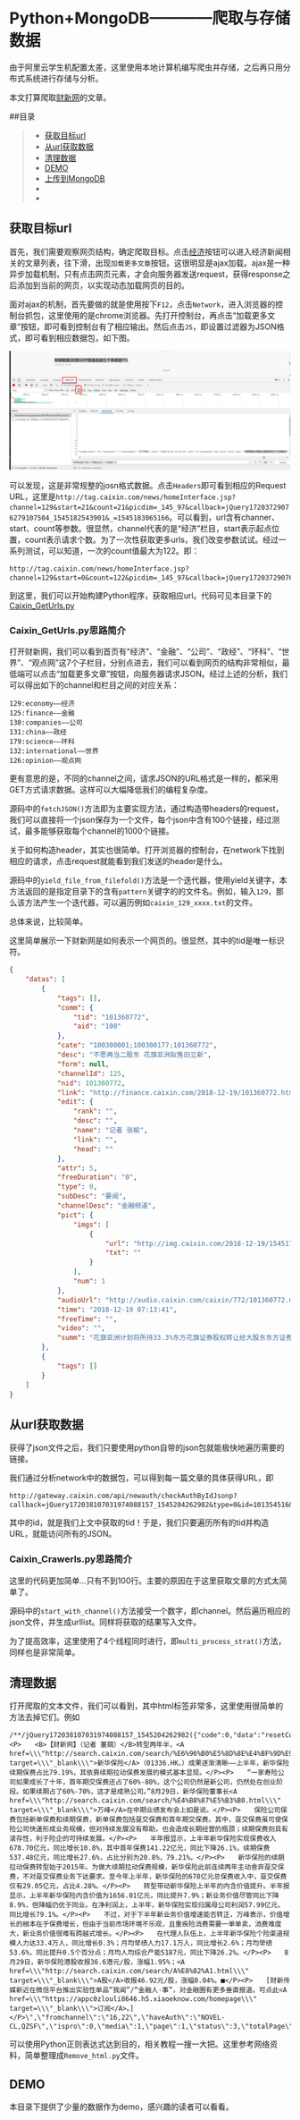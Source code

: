 # Python+MongoDB————爬取与存储数据

由于阿里云学生机配置太差，这里使用本地计算机编写爬虫并存储，之后再只用分布式系统进行存储与分析。  

本文打算爬取[财新网](http://www.caixin.com/)的文章。

##目录

> - [获取目标url]()
> - [从url获取数据]()
> - [清理数据]()
> - [DEMO]()
> - [上传到MongoDB]()
> - []()
> - []()

## 获取目标url

首先，我们需要观察网页结构，确定爬取目标。点击[经济](http://economy.caixin.com/)按钮可以进入经济新闻相关的文章列表，往下滑，出现`加载更多文章`按钮。这很明显是ajax加载。ajax是一种异步加载机制，只有点击网页元素，才会向服务器发送request，获得response之后添加到当前的网页，以实现动态加载网页的目的。  

面对ajax的机制，首先要做的就是使用按下`F12`，点击`Network`，进入浏览器的控制台抓包，这里使用的是chrome浏览器。先打开控制台，再点击“加载更多文章”按钮，即可看到控制台有了相应输出。然后点击`JS`，即设置过滤器为JSON格式，即可看到相应数据包，如下图。

![avatar](./caixin-AJAX.png)

可以发现，这是非常规整的josn格式数据。点击`Headers`即可看到相应的Request URL，这里是`http://tag.caixin.com/news/homeInterface.jsp?channel=129&start=21&count=21&picdim=_145_97&callback=jQuery17203729076279107504_1545182543901&_=1545183065166`。可以看到，url含有channer、start、count等参数。很显然，channel代表的是“经济”栏目，start表示起点位置，count表示请求个数。为了一次性获取更多urls，我们改变参数试试。经过一系列测试，可以知道，一次的count值最大为122。即：
```
http://tag.caixin.com/news/homeInterface.jsp?channel=129&start=0&count=122&picdim=_145_97&callback=jQuery17203729076279107504_1545182543901&_=1545183065166
```
到这里，我们可以开始构建Python程序，获取相应url。代码可见本目录下的[Caixin_GetUrls.py](./Caixin_GetUrls.py)

### Caixin_GetUrls.py思路简介

打开财新网，我们可以看到首页有“经济”、“金融”、“公司”、“政经”、“环科”、“世界”、“观点网”这7个子栏目，分别点进去，我们可以看到网页的结构非常相似，最低端可以点击“加载更多文章”按钮，向服务器请求JSON。经过上述的分析，我们可以得出如下的channel和栏目之间的对应关系：
```
129:economy——经济
125:finance——金融
130:companies——公司
131:china——政经
179:science——环科
132:international——世界  
126:opinion——观点网
```
更有意思的是，不同的channel之间，请求JSON的URL格式是一样的，都采用GET方式请求数据。这样可以大幅降低我们的编程复杂度。

源码中的`fetchJSON()`方法即为主要实现方法，通过构造带headers的request，我们可以直接将一个json保存为一个文件，每个json中含有100个链接，经过测试，最多能够获取每个channel的1000个链接。  

关于如何构造header，其实也很简单。打开浏览器的控制台，在network下找到相应的请求，点击request就能看到我们发送的header是什么。  

源码中的`yield_file_from_filefold()`方法是一个迭代器，使用yield关键字，本方法返回的是指定目录下的含有`pattern`关键字的的文件名。例如，输入`129`，那么该方法产生一个迭代器，可以遍历例如`caixin_129_xxxx.txt`的文件。  

总体来说，比较简单。  

这里简单展示一下财新网是如何表示一个网页的。很显然，其中的tid是唯一标识符。
```json
{
    "datas": [
        {
            "tags": [],
            "comm": {
                "tid": "101360772",
                "aid": "100"
            },
            "cate": "100300001;100300177;101360772",
            "desc": "不愿再当二股东 花旗亚洲拟售旧立新",
            "form": null,
            "channelId": 125,
            "nid": 101360772,
            "link": "http://finance.caixin.com/2018-12-19/101360772.html",
            "edit": {
                "rank": "",
                "desc": "",
                "name": "记者 张榆",
                "link": "",
                "head": ""
            },
            "attr": 5,
            "freeDuration": "0",
            "type": 0,
            "subDesc": "要闻",
            "channelDesc": "金融频道",
            "pict": {
                "imgs": [
                    {
                        "url": "http://img.caixin.com/2018-12-19/1545178263407838_145_97.jpg",
                        "txt": ""
                    }
                ],
                "num": 1
            },
            "audioUrl": "http://audio.caixin.com/caixin/772/101360772.mp3",
            "time": "2018-12-19 07:13:41",
            "freeTime": "",
            "video": "",
            "summ": "花旗亚洲计划将所持33.3%东方花旗证券股权转让给大股东东方证券"
        },
        {
            "tags": []
        }
    ]
}
```


## 从url获取数据

获得了json文件之后，我们只要使用python自带的json包就能极快地遍历需要的链接。  

我们通过分析network中的数据包，可以得到每一篇文章的具体获得URL，即
```
http://gateway.caixin.com/api/newauth/checkAuthByIdJsonp?callback=jQuery172038107031974088157_1545204262982&type=0&id=101354516&page=1
```
其中的id，就是我们上文中获取的tid！于是，我们只要遍历所有的tid并构造URL，就能访问所有的JSON。

### Caixin_Crawerls.py思路简介

这里的代码更加简单...只有不到100行。主要的原因在于这里获取文章的方式太简单了。  

源码中的`start_with_channel()`方法接受一个数字，即channel。然后遍历相应的json文件，并生成urllist。同样将获取的结果写入文件。  

为了提高效率，这里使用了4个线程同时进行，即`multi_process_strat()`方法，同样也是非常简单。  


## 清理数据

打开爬取的文本文件，我们可以看到，其中html标签非常多，这里使用很简单的方法去掉它们。例如
```
/**/jQuery172038107031974088157_1545204262982({"code":0,"data":"resetContentInfo({\"content\":\"<P>　　<B>【财新网】（记者 董兢）</B>转型两年半，<A href=\\\"http://search.caixin.com/search/%E6%96%B0%E5%8D%8E%E4%BF%9D%E9%99%A9.html\\\" target=\\\"_blank\\\">新华保险</A>（01336.HK，）成果逐渐清晰——上半年，新华保险续期保费占比79.19%，其依靠续期拉动保费发展的模式基本显现。</P><P>　　“一家寿险公司如果成长了十年，首年期交保费还占了60%-80%，这个公司仍然是新公司，仍然处在创业阶段。如果续期占了60%-70%，这才是成熟公司。”8月29日，新华保险董事长<A href=\\\"http://search.caixin.com/search/%E4%B8%87%E5%B3%B0.html\\\" target=\\\"_blank\\\">万峰</A>在中期业绩发布会上如是说。</P><P>　　保险公司保费包括新单保费和续期保费，新单保费包括趸交保费和首年期交保费。其中，趸交保费虽可使保险公司快速形成业务规模，但对持续发展没有帮助，也会造成长期经营的瓶颈；续期保费则具有滚存性，利于险企的可持续发展。</P><P>　　半年报显示，上半年新华保险实现保费收入678.70亿元，同比增长10.8%，其中首年保费141.22亿元，同比下降26.1%，续期保费537.48亿元，同比增长27.6%，占比分别为20.8%，79.21%。</P><P>　　新华保险的续期拉动保费转型始于2015年。为做大续期拉动保费规模，新华保险此前连续两年主动舍弃趸交保费，不对趸交保费业务下达要求。至今年上半年，新华保险的678亿元总保费收入中，趸交保费仅有29.05亿元，占比4.28%。</P><P>　　转型带动新华保险上半年的内含价值提升。半年报显示，上半年新华保险内含价值为1656.01亿元，同比提升7.9%；新业务价值尽管同比下降8.9%，但降幅仍优于同业。在净利润上，上半年，新华保险实现归属母公司利润57.99亿元，同比增长79.1%。</P><P>　　不过，对于下半年新业务价值增速能否转正，万峰表示，价值增长的根本在于保费增长，但由于当前市场环境不乐观，且重疾险消费需要一单单卖，消费难度大，新业务价值很难有跨越式增长。</P><P>　　在代理人队伍上，上半年新华保险个险渠道规模人力达33.4万人，同比增长0.3%；月均举绩人力17.1万人，同比增长2.6%；月均举绩53.6%，同比提升0.5个百分点；月均人均综合产能5187元，同比下降26.2%。</P><P>　　8月29日，新华保险港股收报36.6港元/股，涨幅1.95%；<A href=\\\"http://search.caixin.com/search/A%E8%82%A1.html\\\" target=\\\"_blank\\\">A股</A>收报46.92元/股，涨幅0.04%。■</P><P>　　[财新传媒新近在微信平台推出实验性单品“我闻”/“金融人·事”，对金融圈有更多垂直报道。可点此<A href=\\\"https://appc0zlouli8646.h5.xiaoeknow.com/homepage\\\" target=\\\"_blank\\\">订阅</A>。]</P>\",\"fromchannel\":\"16,22\",\"haveAuth\":\"NOVEL-CL,QZSF\",\"ispro\":0,\"media\":1,\"page\":1,\"status\":3,\"totalPage\":0})"});
```
可以使用Python正则表达式达到目的，相关教程一搜一大把。这里参考网络资料，简单整理成`Remove_html.py`文件。

## DEMO

本目录下提供了少量的数据作为demo，感兴趣的读者可以看看。